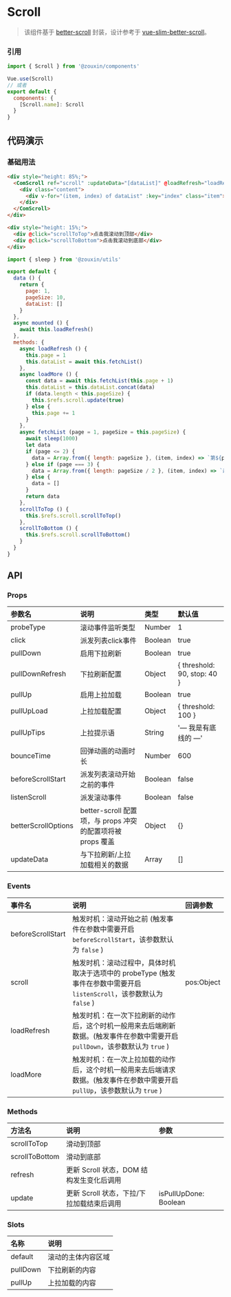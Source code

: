 # Scroll

> 该组件基于 [better-scroll](https://github.com/ustbhuangyi/better-scroll) 封装，设计参考于 [vue-slim-better-scroll](https://github.com/wannaxiao/vue-slim-better-scroll)。


### 引用

```javascript
import { Scroll } from '@zouxin/components'

Vue.use(Scroll)
// 或者
export default {
  components: {
    [Scroll.name]: Scroll
  }
}
```


## 代码演示

### 基础用法

```html
<div style="height: 85%;">
  <ComScroll ref="scroll" :updateData="[dataList]" @loadRefresh="loadRefresh" @loadMore="loadMore">
    <div class="content">
      <div v-for="(item, index) of dataList" :key="index" class="item">{{ item }}</div>
    </div>
  </ComScroll>
</div>

<div style="height: 15%;">
  <div @click="scrollToTop">点击我滚动到顶部</div>
  <div @click="scrollToBottom">点击我滚动到底部</div>
</div>
```

```javascript
import { sleep } from '@zouxin/utils'

export default {
  data () {
    return {
      page: 1,
      pageSize: 10,
      dataList: []
    }
  },
  async mounted () {
    await this.loadRefresh()
  },
  methods: {
    async loadRefresh () {
      this.page = 1
      this.dataList = await this.fetchList()
    },
    async loadMore () {
      const data = await this.fetchList(this.page + 1)
      this.dataList = this.dataList.concat(data)
      if (data.length < this.pageSize) {
        this.$refs.scroll.update(true)
      } else {
        this.page += 1
      }
    },
    async fetchList (page = 1, pageSize = this.pageSize) {
      await sleep(1000)
      let data
      if (page <= 2) {
        data = Array.from({ length: pageSize }, (item, index) => `第${page}页的第${index}项`)
      } else if (page === 3) {
        data = Array.from({ length: pageSize / 2 }, (item, index) => `最后一页，第${page}页的第${index}项`)
      } else {
        data = []
      }
      return data
    },
    scrollToTop () {
      this.$refs.scroll.scrollToTop()
    },
    scrollToBottom () {
      this.$refs.scroll.scrollToBottom()
    }
  }
}
```


## API

### Props

|参数名|说明|类型|默认值|
|:---|:---|:---|:---|
|probeType|滚动事件监听类型|Number|1|
|click|派发列表click事件|Boolean|true|
|pullDown|启用下拉刷新|Boolean|true|
|pullDownRefresh|下拉刷新配置|Object|{ threshold: 90, stop: 40 }|
|pullUp|启用上拉加载|Boolean|true|
|pullUpLoad|上拉加载配置|Object|{ threshold: 100 }|
|pullUpTips|上拉提示语|String|'— 我是有底线的 —'|
|bounceTime|回弹动画的动画时长|Number|600|
|beforeScrollStart|派发列表滚动开始之前的事件|Boolean|false|
|listenScroll|派发滚动事件|Boolean|false|
|betterScrollOptions|better-scroll 配置项，与 props 冲突的配置项将被 props 覆盖|Object|{}|
|updateData|与下拉刷新/上拉加载相关的数据|Array|[]|


### Events

|事件名|说明|回调参数|
|:---|:---|:---|
|beforeScrollStart|触发时机：滚动开始之前 (触发事件在参数中需要开启 `beforeScrollStart`，该参数默认为 `false` )||
|scroll|触发时机：滚动过程中，具体时机取决于选项中的 probeType (触发事件在参数中需要开启 `listenScroll`，该参数默认为 `false` )|pos:Object|
|loadRefresh|触发时机：在一次下拉刷新的动作后，这个时机一般用来去后端刷新数据。(触发事件在参数中需要开启 `pullDown`，该参数默认为 `true` )||
|loadMore|触发时机：在一次上拉加载的动作后，这个时机一般用来去后端请求数据。(触发事件在参数中需要开启 `pullUp`，该参数默认为 `true` )||


### Methods

|方法名|说明|参数|
|:---|:---|:---|
|scrollToTop|滑动到顶部||
|scrollToBottom|滑动到底部||
|refresh|更新 Scroll 状态，DOM 结构发生变化后调用||
|update|更新 Scroll 状态，下拉/下拉加载结束后调用|isPullUpDone: Boolean|


### Slots

|名称|说明|
|:---|:---|
|default|滚动的主体内容区域|
|pullDown|下拉刷新的内容|
|pullUp|上拉加载的内容|
